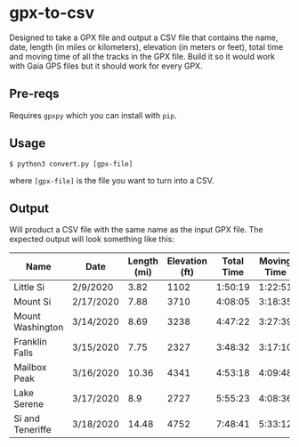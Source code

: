 # gpx-to-csv
Designed to take a GPX file and output a CSV file that contains the name, date, length (in miles or kilometers), elevation (in meters or feet), total time and moving time of all the tracks in the GPX file. Build it so it would work with Gaia GPS files but it should work for every GPX.
## Pre-reqs
Requires ``gpxpy`` which you can install with ``pip``.
## Usage
```
$ python3 convert.py [gpx-file]
```
where ``[gpx-file]`` is the file you want to turn into a CSV.
## Output
Will product a CSV file with the same name as the input GPX file. The expected output will look something like this:

Name | Date | Length (mi) | Elevation (ft) | Total Time | Moving Time
---- | ---- | ----------- | -------------- | ---------- | -----------
Little Si | 2/9/2020 | 3.82 | 1102 | 1:50:19 | 1:22:51
Mount Si | 2/17/2020 | 7.88 | 3710 | 4:08:05 | 3:18:35
Mount Washington | 3/14/2020 | 8.69 | 3238 | 4:47:22 | 3:27:39
Franklin Falls | 3/15/2020 | 7.75 | 2327 | 3:48:32 | 3:17:10
Mailbox Peak | 3/16/2020 | 10.36 | 4341 | 4:53:18 | 4:09:48
Lake Serene | 3/17/2020 | 8.9 | 2727 | 5:55:23 | 4:08:36
Si and Teneriffe | 3/18/2020 | 14.48 | 4752 | 7:48:41 | 5:33:12


